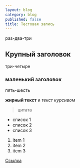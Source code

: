 ```yaml
---
layout: blog
category: blog
published: false
title: Тестовая запись
---
```


раз-два-три

## Крупный заголовок

три-четыре

### маленький заголовок

пять-шесть

**жирный текст** и _текст курсивом_
> цитата

- список 1
- список 2
- список 3

1. item 1
2. item 2
3. item 3

[Ссылка](http://ya.ru)





